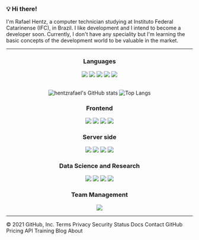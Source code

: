 
### 💡 Hi there!
I'm Rafael Hentz, a computer technician studying at Instituto Federal Catarinense (IFC), in Brazil. I like development and I intend to become a developer soon.
Currently, I don't have any speciality but I'm learning the basic concepts of the development world to be valuable in the market.

<hr>

<div>
  <div align='center'>
    <h3>Languages</h3>
    <img src=https://img.shields.io/badge/Python-FFD43B?style=for-the-badge&logo=python&logoColor=darkgreen />
    <img src=https://img.shields.io/badge/Php-73547d?style=for-the-badge&logo=php&logoColor=php />
    <img src=https://img.shields.io/badge/JavaScript-F7DF1E?style=for-the-badge&logo=javascript&logoColor=black />
    <img src=https://img.shields.io/badge/TypeScript-007ACC?style=for-the-badge&logo=typescript&logoColor=white />
    <img src=https://img.shields.io/badge/Dart-276DC3?style=for-the-badge&logo=dart&logoColor=white />
  </div>
  
  <br>
  <div align='center'>
              
  ![hentzrafael's GitHub stats](https://github-readme-stats.vercel.app/api?username=hentzrafael&hide=contribs,issues&count_private=true&show_icons=true&theme=react)
  ![Top Langs](https://github-readme-stats.vercel.app/api/top-langs/?username=hentzrafael&layout=compact&theme=react&hide=Tcl,plsql)
       
  </div>
  
  <div align='center'>
    <h3>Frontend</h3>
    <img src=https://img.shields.io/badge/Flutter-blue?style=for-the-badge&logo=flutter&logoColor=white />
    <img src=https://img.shields.io/badge/bootstrap-purple?style=for-the-badge&logo=bootstrap&logoColor=white />
    <img src=https://img.shields.io/badge/React-20232A?style=for-the-badge&logo=react&logoColor=61DAFB />
    <img src=https://img.shields.io/badge/Figma-F24E1E?style=for-the-badge&logo=figma&logoColor=white />
  </div>
</div>
  
  
  <div align='center'>
    <h3>Server side </h3>
      <img src=https://img.shields.io/badge/Flask-000000?style=for-the-badge&logo=flask&logoColor=white />
      <img src=https://img.shields.io/badge/SQLite-07405E?style=for-the-badge&logo=sqlite&logoColor=white />
      <img src=https://img.shields.io/badge/Mysql-07405E?style=for-the-badge&logo=mysql&logoColor=white />
      <img src=https://img.shields.io/badge/Insomnia-5849be?style=for-the-badge&logo=Insomnia&logoColor=white />
  </div>
  
<div align='center'>
  <h3>Data Science and Research</h3>
  <img src=https://img.shields.io/badge/Jupyter-F37626.svg?&style=for-the-badge&logo=Jupyter&logoColor=white />
  <img src=https://img.shields.io/badge/scikit_learn-F7931E?style=for-the-badge&logo=scikit-learn&logoColor=white />
  <img src=https://img.shields.io/badge/Shell_Script-121011?style=for-the-badge&logo=gnu-bash&logoColor=white />
  <img src=https://img.shields.io/badge/Linux-orange?style=for-the-badge&logo=ubuntu&logoColor=white />
</div>
<div align='center'>
  <h3>Team Management</h3>
  <img src=https://img.shields.io/badge/Scrum-F37626.svg?&style=for-the-badge&logo=scrum&logoColor=white />
</div>
<hr>
© 2021 GitHub, Inc.
Terms
Privacy
Security
Status
Docs
Contact GitHub
Pricing
API
Training
Blog
About

